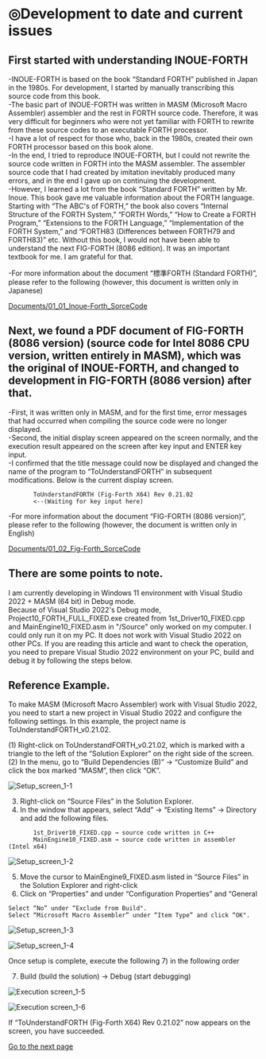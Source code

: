 # ◎Development to date and current issues  

## First started with understanding INOUE-FORTH  
-INOUE-FORTH is based on the book “Standard FORTH” published in Japan in the 1980s. For development, I started by manually transcribing this source code from this book.  
-The basic part of INOUE-FORTH was written in MASM (Microsoft Macro Assembler) assembler and the rest in FORTH source code. Therefore, it was very difficult for beginners who were not yet familiar with FORTH to rewrite from these source codes to an executable FORTH processor.    
-I have a lot of respect for those who, back in the 1980s, created their own FORTH processor based on this book alone.  
-In the end, I tried to reproduce INOUE-FORTH, but I could not rewrite the source code written in FORTH into the MASM assembler. The assembler source code that I had created by imitation inevitably produced many errors, and in the end I gave up on continuing the development.  
-However, I learned a lot from the book “Standard FORTH” written by Mr. Inoue. This book gave me valuable information about the FORTH language. Starting with “The ABC's of FORTH,” the book also covers “Internal Structure of the FORTH System,” “FORTH Words,” “How to Create a FORTH Program,” “Extensions to the FORTH Language,” “Implementation of the FORTH System,” and “FORTH83 (Differences between FORTH79 and FORTH83)” etc. Without this book, I would not have been able to understand the next FIG-FORTH (8086 edition). It was an important textbook for me. I am grateful for that.  
  
-For more information about the document “標準FORTH (Standard FORTH)”, please refer to the following (however, this document is written only in Japanese)  
    
[Documents/01_01_Inoue-Forth_SorceCode](https://github.com/MIN0/ToUnderstandForth/tree/main/ENG/Documents/01_01_Inoue-Forth_SorceCode)  
  
## Next, we found a PDF document of FIG-FORTH (8086 version) (source code for Intel 8086 CPU version, written entirely in MASM), which was the original of INOUE-FORTH, and changed to development in FIG-FORTH (8086 version) after that.  
  
-First, it was written only in MASM, and for the first time, error messages that had occurred when compiling the source code were no longer displayed.  
-Second, the initial display screen appeared on the screen normally, and the execution result appeared on the screen after key input and ENTER key input.  
-I confirmed that the title message could now be displayed and changed the name of the program to “ToUnderstandFORTH” in subsequent modifications. Below is the current display screen.  
  
```  
       ToUnderstandFORTH (Fig-Forth X64) Rev 0.21.02  
       <--(Waiting for key input here)  
```  
  
-For more information about the document “FIG-FORTH (8086 version)”, please refer to the following (however, the document is written only in English)  
  
[Documents/01_02_Fig-Forth_SorceCode](https://github.com/MIN0/ToUnderstandForth/tree/main/JPN/Documents/01_02_Fig-Forth_SorceCode/fig-forth_8086-8088_ver_10.pdf)  
  
  
  
## There are some points to note. 
 I am currently developing in Windows 11 environment with Visual Studio 2022 + MASM (64 bit) in Debug mode.  
 Because of Visual Studio 2022's Debug mode, Project10_FORTH_FULL_FIXED.exe created from 1st_Driver10_FIXED.cpp and MainEngine10_FIXED.asm in "/Source" only worked on my computer. I could only run it on my PC. It does not work with Visual Studio 2022 on other PCs. If you are reading this article and want to check the operation, you need to prepare Visual Studio 2022 environment on your PC, build and debug it by following the steps below.  
  
## Reference Example.  
To make MASM (Microsoft Macro Assembler) work with Visual Studio 2022, you need to start a new project in Visual Studio 2022 and configure the following settings. In this example, the project name is ToUnderstandFORTH_v0.21.02.  
  
 (1) Right-click on ToUnderstandFORTH_v0.21.02, which is marked with a triangle to the left of the “Solution Explorer” on the right side of the screen.  
 (2) In the menu, go to “Build Dependencies (B)” -> “Customize Build” and click the box marked “MASM”, then click “OK”.  
  
  
![Setup_screen_1-1](https://github.com/MIN0/ToUnderstandForth/blob/main/JPN/Documents/03-02_v0.21.01_JPN/pict/Setup_screen_1-1.png)




  
 3) Right-click on “Source Files” in the Solution Explorer.  
 4) In the window that appears, select “Add” -> “Existing Items” -> Directory and add the following files.  
```  
       1st_Driver10_FIXED.cpp → source code written in C++  
       MainEngine10_FIXED.asm → source code written in assembler (Intel x64)  
```  
  
![Setup_screen_1-2](https://github.com/MIN0/ToUnderstandForth/blob/main/JPN/Documents/03-02_v0.21.01_JPN/pict/Setup_screen_1-2.png)


 5) Move the cursor to MainEngine9_FIXED.asm listed in “Source Files” in the Solution Explorer and right-click 
 6) Click on “Properties” and under “Configuration Properties” and “General  
```  
Select “No” under “Exclude from Build".
Select “Microsoft Macro Assembler” under “Item Type” and click “OK".  
```  
  
![Setup_screen_1-3](https://github.com/MIN0/ToUnderstandForth/blob/main/JPN/Documents/03-02_v0.21.01_JPN/pict/Setup_screen_1-3.png)  
  
![Setup_screen_1-4](https://github.com/MIN0/ToUnderstandForth/blob/main/JPN/Documents/03-02_v0.21.01_JPN/pict/Setup_screen_1-4.png)  


  
Once setup is complete, execute the following 7) in the following order  
  
 7) Build (build the solution) → Debug (start debugging)  
  
![Execution screen_1-5](https://github.com/MIN0/ToUnderstandForth/blob/main/JPN/Documents/03-02_v0.21.01_JPN/pict/Execution%20screen_1-5.png)  
  
![Execution screen_1-6](https://github.com/MIN0/ToUnderstandForth/blob/main/JPN/Documents/03-02_v0.21.01_JPN/pict/Execution%20screen_1-6.png)  

  
  
If “ToUnderstandFORTH (Fig-Forth X64) Rev 0.21.02” now appears on the screen, you have succeeded.  
  
  
[Go to the next page ](./03_02_02_A_brief_description_of_ToUnderstandFORTH.MD)  


